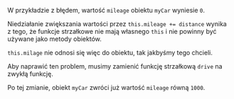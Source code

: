 W przykładzie z błędem, wartość `mileage` obiektu `myCar` wyniesie `0`.

Niedziałanie zwiększania wartości przez `this.mileage += distance` wynika z tego, że funkcje strzałkowe nie mają własnego `this` i nie powinny być używane jako metody obiektów.

`this.milage` nie odnosi się więc do obiektu, tak jakbyśmy tego chcieli.

Aby naprawić ten problem, musimy zamienić funkcję strzałkową `drive` na zwykłą funkcję.

Po tej zmianie, obiekt `myCar` zwróci już wartość `mileage` równą `1000`.
